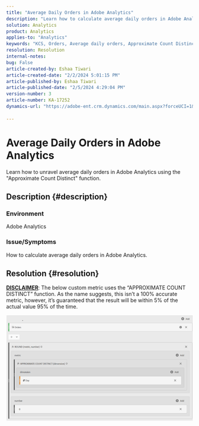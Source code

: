 ```yaml
---
title: "Average Daily Orders in Adobe Analytics"
description: "Learn how to calculate average daily orders in Adobe Analytics using the 'Approximate Count Distinct' function."
solution: Analytics
product: Analytics
applies-to: "Analytics"
keywords: "KCS, Orders, Average daily orders, Approximate Count Distinct, Function"
resolution: Resolution
internal-notes: 
bug: False
article-created-by: Eshaa Tiwari
article-created-date: "2/2/2024 5:01:15 PM"
article-published-by: Eshaa Tiwari
article-published-date: "2/5/2024 4:29:04 PM"
version-number: 3
article-number: KA-17252
dynamics-url: "https://adobe-ent.crm.dynamics.com/main.aspx?forceUCI=1&pagetype=entityrecord&etn=knowledgearticle&id=9ac69aaa-ecc1-ee11-9079-6045bd006268"

---
```

# Average Daily Orders in Adobe Analytics


Learn how to unravel average daily orders in Adobe Analytics using the "Approximate Count Distinct" function.

## Description {#description}


### Environment

Adobe Analytics

### Issue/Symptoms

How to calculate average daily orders in Adobe Analytics.




## Resolution {#resolution}


<u><b>DISCLAIMER</b></u>: The below custom metric uses the “APPROXIMATE COUNT DISTINCT” function. As the name suggests, this isn’t a 100% accurate metric, however, it’s guaranteed that the result will be within 5% of the actual value 95% of the time.

![](assets/7a3a4795-43c4-ee11-9079-6045bd006268.png)


